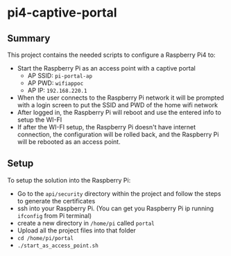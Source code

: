 # pi4-captive-portal
## Summary
This project contains the needed scripts to configure a Raspberry Pi4 to:
 - Start the Raspberry Pi as an access point with a captive portal
    - AP SSID: `pi-portal-ap`
    - AP PWD: `wifiappoc`
    - AP IP: `192.168.220.1`
 - When the user connects to the Raspberry Pi network it will be prompted with a login screen
 to put the SSID and PWD of the home wifi network
 - After logged in, the Raspberry Pi will reboot and use the entered info to setup the WI-FI
 - If after the WI-FI setup, the Raspberry Pi doesn't have internet connection, the configuration will
 be rolled back, and the Raspberry Pi will be rebooted as an access point.
 
## Setup
To setup the solution into the Raspberry Pi:
 - Go to the `api/security` directory within the project and follow the steps to generate the certificates
 - ssh into your Raspberry Pi. (You can get you Raspberry Pi ip running `ifconfig` from Pi terminal)
 - create a new directory in `/home/pi` called `portal`
 - Upload all the project files into that folder
 - `cd /home/pi/portal`
 - `./start_as_access_point.sh`

